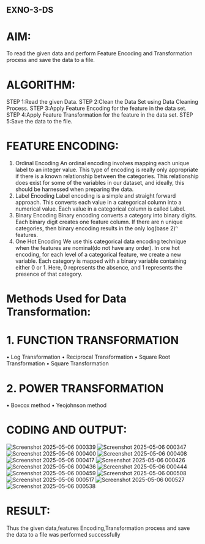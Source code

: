 ## EXNO-3-DS

# AIM:
To read the given data and perform Feature Encoding and Transformation process and save the data to a file.

# ALGORITHM:
STEP 1:Read the given Data.
STEP 2:Clean the Data Set using Data Cleaning Process.
STEP 3:Apply Feature Encoding for the feature in the data set.
STEP 4:Apply Feature Transformation for the feature in the data set.
STEP 5:Save the data to the file.

# FEATURE ENCODING:
1. Ordinal Encoding
An ordinal encoding involves mapping each unique label to an integer value. This type of encoding is really only appropriate if there is a known relationship between the categories. This relationship does exist for some of the variables in our dataset, and ideally, this should be harnessed when preparing the data.
2. Label Encoding
Label encoding is a simple and straight forward approach. This converts each value in a categorical column into a numerical value. Each value in a categorical column is called Label.
3. Binary Encoding
Binary encoding converts a category into binary digits. Each binary digit creates one feature column. If there are n unique categories, then binary encoding results in the only log(base 2)ⁿ features.
4. One Hot Encoding
We use this categorical data encoding technique when the features are nominal(do not have any order). In one hot encoding, for each level of a categorical feature, we create a new variable. Each category is mapped with a binary variable containing either 0 or 1. Here, 0 represents the absence, and 1 represents the presence of that category.

# Methods Used for Data Transformation:
  # 1. FUNCTION TRANSFORMATION
• Log Transformation
• Reciprocal Transformation
• Square Root Transformation
• Square Transformation
  # 2. POWER TRANSFORMATION
• Boxcox method
• Yeojohnson method

# CODING AND OUTPUT:
![Screenshot 2025-05-06 000339](https://github.com/user-attachments/assets/ae38eba5-1b91-43fc-9eb2-ae71c0f28c43)
![Screenshot 2025-05-06 000347](https://github.com/user-attachments/assets/5821864e-63b1-4e31-b6b6-1fd82366b7bc)
![Screenshot 2025-05-06 000400](https://github.com/user-attachments/assets/3966ce78-ff63-4b87-857d-7b2d24ab77c2)
![Screenshot 2025-05-06 000408](https://github.com/user-attachments/assets/761ba570-7f77-42d5-90af-4ab7a633f794)
![Screenshot 2025-05-06 000417](https://github.com/user-attachments/assets/fc80ffec-7513-4458-a5a5-ec7d60f1c3e5)
![Screenshot 2025-05-06 000426](https://github.com/user-attachments/assets/1f2c14e2-0713-4b04-83b5-18be8e3732e2)
![Screenshot 2025-05-06 000436](https://github.com/user-attachments/assets/eb9a6226-d371-4f69-9b85-26a478dd0965)
![Screenshot 2025-05-06 000444](https://github.com/user-attachments/assets/ea415df9-81d4-4ece-8618-0d05bc2a3980)
![Screenshot 2025-05-06 000459](https://github.com/user-attachments/assets/eae94d47-6b99-451d-9a08-8a5dde7b844d)
![Screenshot 2025-05-06 000508](https://github.com/user-attachments/assets/0b2afa0b-261e-4601-b075-4bea375a4d10)
![Screenshot 2025-05-06 000517](https://github.com/user-attachments/assets/fb355c9f-505b-4976-808d-fe9ac59b8f3b)
![Screenshot 2025-05-06 000527](https://github.com/user-attachments/assets/a8bb0c3b-3f73-4051-945f-79b53608c68c)
![Screenshot 2025-05-06 000538](https://github.com/user-attachments/assets/196bec50-6804-4944-85e0-c83028c2e674)










# RESULT:
Thus the given data,features Encoding,Transformation process and save the data to a file was performed successfully

       
